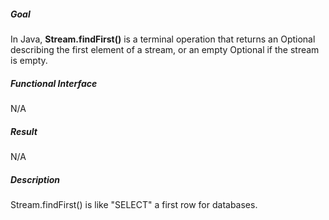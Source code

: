 ##### Goal

In Java, **Stream.findFirst()** is a terminal operation that returns an Optional describing the first element of a stream, or an empty Optional if the stream is empty.

##### Functional Interface

N/A

##### Result

N/A

##### Description

Stream.findFirst() is like "SELECT" a first row for databases.
